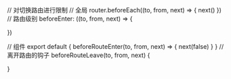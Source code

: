 // 对切换路由进行限制
// 全局
router.beforeEach((to, from, next) => {
  next()
})
// 路由级别
beforeEnter: ((to, from, next) => {

})

// 组件
export default {
  beforeRouteEnter(to, from, next) => {
    next(false)
  }
}
// 离开路由的钩子
beforeRouteLeave(to, from, next) {
  
}
